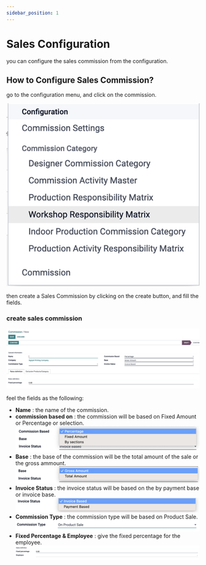 ```yaml
---
sidebar_position: 1
---
```


# Sales Configuration

you can configure the sales commission from the configuration.

## How to Configure Sales Commission?

go to the configuration menu, and click on the commission.

![sales configuration](./img/sales_configuration.png)

then create a Sales Commission by clicking on the create button, and fill the fields.

### create sales commission

![sales commission](./img/commission_sales.png)

feel the fields as the following:

- **Name** : the name of the commission.
- **commission based on** : the commission will be based on Fixed Amount or Percentage or selection.
  ![commission based](./img/commission_based.png)
- **Base** : the base of the commission will be the total amount of the sale or the gross ammount.
  ![base](./img/base.png)
- **Invoice Status** : the invoice status will be based on the by payment base or invoice base.
  ![invoice status](./img/invoice_based.png)
- **Commission Type** : the commission type will be based on Product Sale.
  ![commission type](./img/commission_type.png)
- **Fixed Percentage & Employee** : give the fixed percentage for the employee.
  ![fixed percentage](./img/fixed_percentage%26employee.png)
